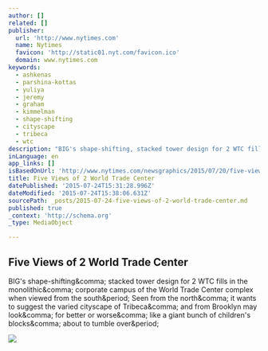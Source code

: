```yaml
---
author: []
related: []
publisher:
  url: 'http://www.nytimes.com'
  name: Nytimes
  favicon: 'http://static01.nyt.com/favicon.ico'
  domain: www.nytimes.com
keywords:
  - ashkenas
  - parshina-kottas
  - yuliya
  - jeremy
  - graham
  - kimmelman
  - shape-shifting
  - cityscape
  - tribeca
  - wtc
description: "BIG's shape-shifting, stacked tower design for 2 WTC fills in the monolithic, corporate campus of the World Trade Center complex when viewed from the south. Seen from the north, it wants to suggest the varied cityscape of Tribeca, and from Brooklyn may look, for better or worse, like a giant bunch of children's blocks, about to tumble over."
inLanguage: en
app_links: []
isBasedOnUrl: 'http://www.nytimes.com/newsgraphics/2015/07/20/five-views-of-2-world-trade-center/'
title: Five Views of 2 World Trade Center
datePublished: '2015-07-24T15:31:28.996Z'
dateModified: '2015-07-24T15:38:06.631Z'
sourcePath: _posts/2015-07-24-five-views-of-2-world-trade-center.md
published: true
_context: 'http://schema.org'
_type: MediaObject

---
```

<article style=""><h1>Five Views of 2 World Trade Center</h1><p>BIG's shape-shifting&amp;comma; stacked tower design for 2 WTC fills in the monolithic&amp;comma; corporate campus of the World Trade Center complex when viewed from the south&amp;period; Seen from the north&amp;comma; it wants to suggest the varied cityscape of Tribeca&amp;comma; and from Brooklyn may look&amp;comma; for better or worse&amp;comma; like a giant bunch of children's blocks&amp;comma; about to tumble over&amp;period;</p><img src="http://graphics8.nytimes.com/images/2015/07/22/arts/artsspecial/five-views-of-2-world-trade-center-promo-1437603532449/five-views-of-2-world-trade-center-promo-1437603532449-facebookJumbo.jpg" /></article>